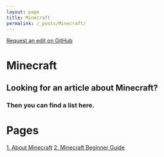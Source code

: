 ```yaml
---
layout: page
title: Minecraft
permalink: /_posts/Minecraft/
---
```


<a href="https://github.com/DiaWiki/DiaWiki.GitHub.io/edit/main/{{ page.path }}">Request an edit on GitHub</a>

<h1>Minecraft</h1>
<h2>Looking for an article about Minecraft?</h2>
<h3>Then you can find a list here.</h3>

# Pages

[1. About Minecraft](Minecraft-1.md)
[2. Minecraft Beginner Guide](Minecraft-2.md)